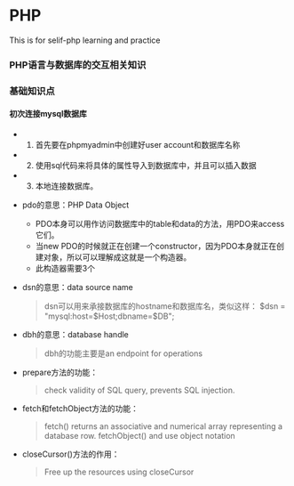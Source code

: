 # PHP
This is for selif-php learning and practice 

### PHP语言与数据库的交互相关知识

### 基础知识点
#### 初次连接mysql数据库
- 1. 首先要在phpmyadmin中创建好user account和数据库名称
- 2. 使用sql代码来将具体的属性导入到数据库中，并且可以插入数据
- 3. 本地连接数据库。

- pdo的意思：PHP Data Object
    - PDO本身可以用作访问数据库中的table和data的方法，用PDO来access它们。
    - 当new PDO的时候就正在创建一个constructor，因为PDO本身就正在创建对象，所以可以理解成这就是一个构造器。
    - 此构造器需要3个
- dsn的意思：data source name
  > dsn可以用来承接数据库的hostname和数据库名，类似这样：
  > $dsn = "mysql:host=$Host;dbname=$DB";
- dbh的意思：database handle
  > dbh的功能主要是an endpoint for operations
- prepare方法的功能：
  > check validity of SQL query, prevents SQL injection.
- fetch和fetchObject方法的功能：
  > fetch() returns an associative and numerical array representing a database row.
  > fetchObject() and use object notation
- closeCursor()方法的作用：
  > Free up the resources using closeCursor

